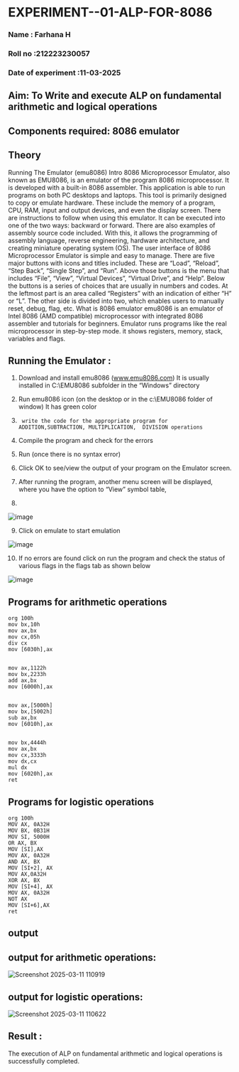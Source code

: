 # EXPERIMENT--01-ALP-FOR-8086
### Name : Farhana H
### Roll no :212223230057
### Date of experiment :11-03-2025
## Aim: To Write and execute ALP on fundamental arithmetic and logical operations
## Components required: 8086  emulator 
## Theory 
Running The Emulator (emu8086) Intro 8086 Microprocessor Emulator, also known as EMU8086, is an emulator of the program 8086 microprocessor. It is developed with a built-in 8086 assembler. This application is able to run programs on both PC desktops and laptops. This tool is primarily designed to copy or emulate hardware. These include the memory of a program, CPU, RAM, input and output devices, and even the display screen. There are instructions to follow when using this emulator. It can be executed into one of the two ways: backward or forward. There are also examples of assembly source code included. With this, it allows the programming of assembly language, reverse engineering, hardware architecture, and creating miniature operating system (OS). The user interface of 8086 Microprocessor Emulator is simple and easy to manage. There are five major buttons with icons and titles included. These are “Load”, “Reload”, “Step Back”, “Single Step”, and “Run”. Above those buttons is the menu that includes “File”, “View”, “Virtual Devices”, “Virtual Drive”, and “Help”. Below the buttons is a series of choices that are usually in numbers and codes. At the leftmost part is an area called “Registers” with an indication of either “H” or “L”. The other side is divided into two, which enables users to manually reset, debug, flag, etc. What is 8086 emulator emu8086 is an emulator of Intel 8086 (AMD compatible) microprocessor with integrated 8086 assembler and tutorials for beginners. Emulator runs programs like the real microprocessor in step-by-step mode. it shows registers, memory, stack, variables and flags.


 ## Running the Emulator :
1.	Download and install emu8086 (www.emu8086.com) It is usually installed in C:\EMU8086 subfolder in the “Windows” directory
2.	  Run  emu8086 icon (on the desktop or in the c:\EMU8086 folder of window) It has green color 
 
 
3.		write the code for the appropriate program for ADDITION,SUBTRACTION, MULTIPLICATION,  DIVISION operations 

4.	 Compile the program and check for the errors 
5.	Run (once there is no syntax error) 

6.	Click OK to see/view the output of your program on the Emulator screen. 


7.	After running the program, another menu screen will be displayed, where you have the option to “View” symbol table,
8.	 


![image](https://user-images.githubusercontent.com/36288975/189273263-d65baae9-4b8f-4723-afb3-c0ffa4052b04.png)











9.	Click on emulate to start emulation 








![image](https://user-images.githubusercontent.com/36288975/189273273-9bb36ec1-e2e8-4892-8d35-37707332bfdc.png)








10.	If no errors are found click on run the program and check the status of various flags in the flags tab as shown below 






![image](https://user-images.githubusercontent.com/36288975/189273277-113a2a33-4a40-4ff8-95a5-ecd3a1f504fe.png)







## Programs for arithmetic  operations
```
org 100h
mov bx,10h
mov ax,bx
mov cx,05h
div cx
mov [6030h],ax                                                                          


mov ax,1122h
mov bx,2233h 
add ax,bx  
mov [6000h],ax


mov ax,[5000h]
mov bx,[5002h]
sub ax,bx 
mov [6010h],ax


mov bx,4444h
mov ax,bx
mov cx,3333h
mov dx,cx
mul dx
mov [6020h],ax  
ret
```
## Programs for logistic  operations
```
org 100h
MOV AX, 0A32H
MOV BX, 0B31H
MOV SI, 5000H 
OR AX, BX
MOV [SI],AX
MOV AX, 0A32H
AND AX, BX
MOV [SI+2], AX
MOV AX,0A32H
XOR AX, BX
MOV [SI+4], AX
MOV AX, 0A32H
NOT AX
MOV [SI+6],AX
ret
```
## output
## output for arithmetic  operations:
![Screenshot 2025-03-11 110919](https://github.com/user-attachments/assets/89665133-e179-4e86-9ca6-46a1f79bc57f)

## output for logistic  operations:
![Screenshot 2025-03-11 110622](https://github.com/user-attachments/assets/f45863f5-1ef6-48dc-89b3-f2d7c42c4cc0)


## Result :
The execution of ALP on fundamental arithmetic and logical operations is successfully completed.

 








